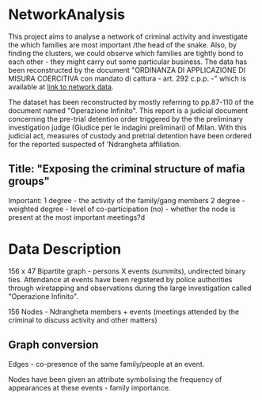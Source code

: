 # NetworkAnalysis
This project aims to analyse a network of criminal activity and investigate the which families are most important /the head of the snake. Also, by finding the clusters, we could observe which families are tightly bond to each other - they might carry out some particular business. The data has been reconstructed by the document "ORDINANZA DI APPLICAZIONE DI MISURA COERCITIVA con mandato di cattura - art. 292 c.p.p. -" which is available at
[link to network data](https://sites.google.com/site/ucinetsoftware/datasets/covert-networks/ndranghetamafia2).

The dataset has been reconstructed by mostly referring to pp.87-110 of the document named "Operazione Infinito". This report is a judicial document concerning the pre-trial detention order triggered by the the preliminary investigation judge (Giudice per le indagini preliminari) of Milan. With this judicial act, measures of custody and pretrial detention have been ordered for the reported suspected of 'Ndrangheta affiliation.

## Title: "Exposing the criminal structure of mafia groups"
Important: 1 degree - the activity of the family/gang members
           2 degree - weighted degree - level of co-participation (no) - whether the node is present at the most 
           important meetings?d


# Data Description 
156 x 47 Bipartite graph - persons X events (summits), undirected binary ties.
Attendance at events have been registered by police authorities through wiretapping and observations during the large investigation called "Operazione Infinito". 

156 Nodes - Ndrangheta members + events (meetings attended by the criminal to discuss activity and other matters)

## Graph conversion 
Edges - co-presence of the same family/people at an event.

Nodes have been given an attribute symbolising the frequency of appearances at these events - family importance.